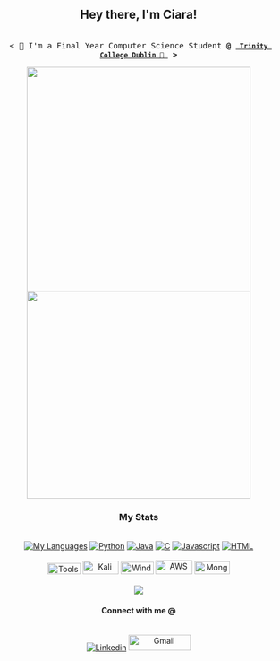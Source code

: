 <h2 align="center">Hey there, I'm Ciara!</h2>
<p align="center"><br>
  <samp>
    < </b> 🤖 I'm a Final Year Computer Science Student <b>@</b> <a href="https://www.tcd.ie/"><b><code> Trinity College Dublin 🤟 </code></b></a> <b> > </b>
  </samp>
</p>
<p align="center">
  <img src="https://user-images.githubusercontent.com/61195644/179372622-3fb55929-b5e1-469f-9aa9-333d9e011df0.gif" width="400" />
  <img src="https://user-images.githubusercontent.com/61195644/179372868-600591e4-4342-42e1-9829-3b4fa5194953.gif" width="400" height="370" /> 
</p>
<stats align="center">
  <h3 align="center">My Stats</h3>
  <p align="center">
    <br>
      <a href="https://github.com/lynchc34?tab=repositories" target="_blank"><img alt="My Languages" src="https://img.shields.io/badge/-code-000000?style=flat-square&logo=Plex&logoColor=white"></a>
      <a href="https://github.com/lynchc34?tab=repositories&language=python" target="_blank"><img alt="Python" src="https://img.shields.io/badge/-Python-3572A5?style=flat-square&logo=Python&logoColor=white"></a>
      <a href="https://github.com/lynchc34?tab=repositories&language=java" target="_blank"><img alt="Java" src="https://img.shields.io/badge/-Java-lightgreye"></a>
      <a href="https://github.com/lynchc34?tab=repositories&language=C" target="_blank"><img alt="C" src="https://img.shields.io/badge/-C-red"></a>
      <a href="https://github.com/lynchc34?tab=repositories&language=javascript" target="_blank"><img alt="Javascript" src="https://img.shields.io/badge/-Javascript-f1e05a?style=flat-square&logo=Javascript&logoColor=white"></a>
      <a href="https://github.com/lynchc34?tab=repositories&language=html" target="_blank"><img alt="HTML" src="https://img.shields.io/badge/-HTML-E34F26?style=flat-square&logo=HTML5&logoColor=white"></a>
  <br>
    
  <br>
  <img alt="Tools" width="59px" height="20" src="https://img.shields.io/badge/-tools-000000?style=flat-square&logo=Plex&logoColor=white">
  <img alt="Kali" width="64px" height="24" src="https://img.shields.io/badge/Kali_Linux-557C94?style=for-the-badge&logo=kali-linux&logoColor=white">
  <img alt="Windows" width="59px" height="22" src="https://img.shields.io/badge/Windows-0078D6?style=for-the-badge&logo=windows&logoColor=white">
  <img alt="AWS" width="66px" height="25" src="https://img.shields.io/badge/Amazon_AWS-FF9900?style=for-the-badge&logo=amazonaws&logoColor=white">
  <img alt="MongoDB" width="63px" height="23" src="https://img.shields.io/badge/MongoDB-4EA94B?style=for-the-badge&logo=mongodb&logoColor=white"><br>
    <br>
    <img src="https://github-readme-stats.vercel.app/api?username=lynchc34&show_icons=true&theme=gotham"></img>
    <br> 

<h4 align="center">Connect with me @</h4>
<p align="center">
  <br>
   <a href="https://www.linkedin.com/in/ciara-lynch-69812119a/" target="_blank"><img alt="Linkedin" src="https://img.shields.io/badge/linkedin%20-           %230077B5.svg?&style=for-the-badge&logo=linkedin&logoColor=white"></a>
   <a href="mailto:clynch0093@gmail.com" target="_blank"><img alt="Gmail" width="111" height="28" src="https://img.shields.io/badge/gmail-D14836?&style=for-the- badge&logo=gmail&logoColor=white"></a><br>
</p>

